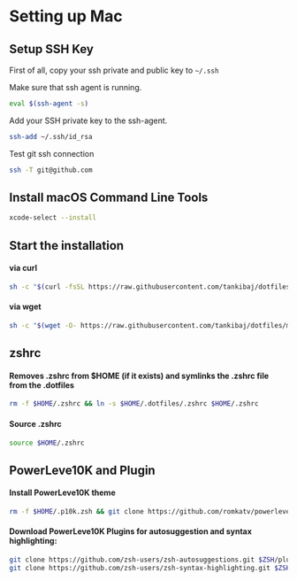 # Setting up Mac

## Setup SSH Key

First of all, copy your ssh private and public key to `~/.ssh`

Make sure that ssh agent is running.

```bash
eval $(ssh-agent -s)
```

Add your SSH private key to the ssh-agent.

```bash
ssh-add ~/.ssh/id_rsa
```

Test git ssh connection

```bash
ssh -T git@github.com
```



## Install macOS Command Line Tools 

```bash
xcode-select --install
```



## Start the installation

#### via curl

```bash
sh -c "$(curl -fsSL https://raw.githubusercontent.com/tankibaj/dotfiles/master/install.sh)"
```

#### via wget

```bash
sh -c "$(wget -O- https://raw.githubusercontent.com/tankibaj/dotfiles/master/install.sh)"
```

## zshrc

#### Removes .zshrc from $HOME (if it exists) and symlinks the .zshrc file from the .dotfiles

```bash
rm -f $HOME/.zshrc && ln -s $HOME/.dotfiles/.zshrc $HOME/.zshrc
```

#### Source .zshrc

```bash
source $HOME/.zshrc
```


## PowerLeve10K and Plugin

#### Install PowerLeve10K theme

```bash
rm -f $HOME/.p10k.zsh && git clone https://github.com/romkatv/powerlevel10k.git $ZSH/themes/powerlevel10k
```

#### Download PowerLeve10K Plugins for autosuggestion and syntax highlighting:

```bash
git clone https://github.com/zsh-users/zsh-autosuggestions.git $ZSH/plugins/zsh-autosuggestions && \
git clone https://github.com/zsh-users/zsh-syntax-highlighting.git $ZSH/plugins/zsh-syntax-highlighting
```
